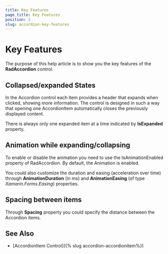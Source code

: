 ```yaml
---
title: Key Features
page_title: Key Features
position: 2
slug: accordion-key-features
---
```


# Key Features

The purpose of this help article is to show you the key features of the **RadAccordion** control. 

## Collapsed/expanded States

In the Accordion control each item provides a header that expands when clicked, showing more information. The control is designed in such a way that opening one AccordionItem automatically closes the previously displayed content. 

There is always only one expanded item at a time indicated by **IsExpanded** property.

## Animation while expanding/collapsing

To enable or disable the animation you need to use the IsAnimationEnabled property of RadAccordion. By default, the Animation is enabled.

You could also customize the duration and easing (acceleration over time) through **AnimationDuration** (in ms) and **AnimationEasing** (of type *Xamarin.Forms.Easing*) properties.

## Spacing between items

Through **Spacing** property you could specify the distance between the Accordion items.

## See Also

- [AccordionItem Control]({% slug accordion-accordionitem%})
